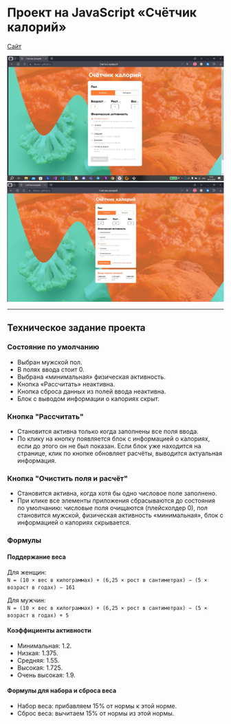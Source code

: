 # Проект на JavaScript «Счётчик калорий»

[Сайт](https://denisrrr.github.io/js-calories-counter/)

![](./demo/demo-1.jpg)
![](./demo/demo-2.jpg)

---

## Техническое задание проекта

### Состояние по умолчанию

* Выбран мужской пол.
* В полях ввода стоит 0.
* Выбрана «минимальная» физическая активность.
* Кнопка «Рассчитать» неактивна.
* Кнопка сброса данных из полей ввода неактивна.
* Блок с выводом информации о калориях скрыт.

### Кнопка "Рассчитать"

* Становится активна только когда заполнены все поля ввода.
* По клику на кнопку появляется блок с информацией о калориях, если до этого
он не был показан. Если блок уже находится на странице, клик по кнопке
обновляет расчёты, выводится актуальная информация.


### Кнопка "Очистить поля и расчёт"

* Становится активна, когда хотя бы одно числовое поле заполнено.
* При клике все элементы приложения сбрасываются до состояния по умолчанию:
числовые поля очищаются (плейсхолдер 0), пол становится мужской, физическая
активность «минимальная», блок с информацией о калориях скрывается.

### Формулы

#### Поддержание веса
Для женщин:\
`N = (10 × вес в килограммах) + (6,25 × рост в сантиметрах) − (5 × возраст в
годах) − 161`

Для мужчин:\
`N = (10 × вес в килограммах) + (6,25 × рост в сантиметрах) − (5 × возраст в
годах) + 5`

#### Коэффициенты активности
* Минимальная: 1.2.
* Низкая: 1.375.
* Средняя: 1.55.
* Высокая: 1.725.
* Очень высокая: 1.9.



#### Формулы для набора и сброса веса
* Набор веса: прибавляем 15% от нормы к этой норме.
* Сброс веса: вычитаем 15% от нормы из этой нормы.
